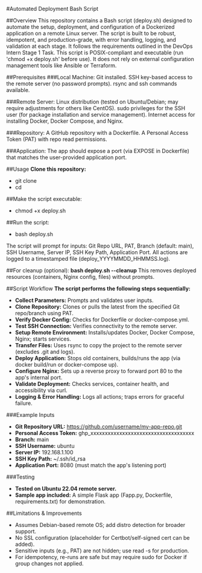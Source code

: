 #Automated Deployment Bash Script


##Overview
This repository contains a Bash script (deploy.sh) designed to automate the setup, deployment, and configuration of a Dockerized application on a remote Linux server. The script is built to be robust, idempotent, and production-grade, with error handling, logging, and validation at each stage. It follows the requirements outlined in the DevOps Intern Stage 1 Task.
This script is POSIX-compliant and executable (run 'chmod +x deploy.sh' before use). It does not rely on external configuration management tools like Ansible or Terraform.


##Prerequisites
###Local Machine:
Git installed.
SSH key-based access to the remote server (no password prompts).
rsync and ssh commands available.

###Remote Server:
Linux distribution (tested on Ubuntu/Debian; may require adjustments for others like CentOS).
sudo privileges for the SSH user (for package installation and service management).
Internet access for installing Docker, Docker Compose, and Nginx.

###Repository:
A GitHub repository with a Dockerfile.
A Personal Access Token (PAT) with repo read permissions.

###Application:
The app should expose a port (via EXPOSE in Dockerfile) that matches the user-provided application port.


##Usage
**Clone this repository:**
- git clone <your-repo-url>
- cd <repo-name>

##Make the script executable:
- chmod +x deploy.sh

##Run the script:
- bash deploy.sh

The script will prompt for inputs: Git Repo URL, PAT, Branch (default: main), SSH Username, Server IP, SSH Key Path, Application Port.
All actions are logged to a timestamped file (deploy_YYYYMMDD_HHMMSS.log).


##For cleanup (optional):
**bash deploy.sh --cleanup**
This removes deployed resources (containers, Nginx config, files) without prompts.


##Script Workflow
**The script performs the following steps sequentially:**
- **Collect Parameters:** Prompts and validates user inputs.
- **Clone Repository:** Clones or pulls the latest from the specified Git repo/branch using PAT.
- **Verify Docker Config:** Checks for Dockerfile or docker-compose.yml.
- **Test SSH Connection:** Verifies connectivity to the remote server.
- **Setup Remote Environment:** Installs/updates Docker, Docker Compose, Nginx; starts services.
- **Transfer Files:** Uses rsync to copy the project to the remote server (excludes .git and logs).
- **Deploy Application:** Stops old containers, builds/runs the app (via docker build/run or docker-compose up).
- **Configure Nginx:** Sets up a reverse proxy to forward port 80 to the app's internal port.
- **Validate Deployment:** Checks services, container health, and accessibility via curl.
- **Logging & Error Handling:** Logs all actions; traps errors for graceful failure.

###Example Inputs
- **Git Repository URL:** https://github.com/username/my-app-repo.git
- **Personal Access Token:** ghp_xxxxxxxxxxxxxxxxxxxxxxxxxxxxxxxxxxxx
- **Branch:** main
- **SSH Username:** ubuntu
- **Server IP:** 192.168.1.100
- **SSH Key Path:** ~/.ssh/id_rsa
- **Application Port:** 8080 (must match the app's listening port)

###Testing
- **Tested on Ubuntu 22.04 remote server.**
- **Sample app included:** A simple Flask app (Fapp.py, Dockerfile, requirements.txt) for demonstration.

##Limitations & Improvements
- Assumes Debian-based remote OS; add distro detection for broader support.
- No SSL configuration (placeholder for Certbot/self-signed cert can be added).
- Sensitive inputs (e.g., PAT) are not hidden; use read -s for production.
- For idempotency, re-runs are safe but may require sudo for Docker if group changes not applied.